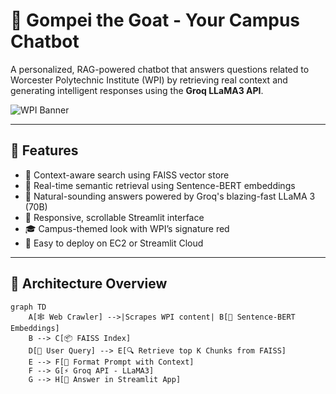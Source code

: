 # 🐐 Gompei the Goat - Your Campus Chatbot

A personalized, RAG-powered chatbot that answers questions related to Worcester Polytechnic Institute (WPI) by retrieving real context and generating intelligent responses using the **Groq LLaMA3 API**.

![WPI Banner](assest/DSC_4712_PRINT.jpg)

---

## 🚀 Features

- 🔎 Context-aware search using FAISS vector store
- 🧠 Real-time semantic retrieval using Sentence-BERT embeddings
- 🤖 Natural-sounding answers powered by Groq's blazing-fast LLaMA 3 (70B)
- 💬 Responsive, scrollable Streamlit interface
- 🎓 Campus-themed look with WPI’s signature red
- 🔧 Easy to deploy on EC2 or Streamlit Cloud

---

## 🧱 Architecture Overview

```mermaid
graph TD
    A[🕸️ Web Crawler] -->|Scrapes WPI content| B[🧠 Sentence-BERT Embeddings]
    B --> C[📦 FAISS Index]
    D[👤 User Query] --> E[🔍 Retrieve top K Chunks from FAISS]
    E --> F[🧾 Format Prompt with Context]
    F --> G[⚡ Groq API - LLaMA3]
    G --> H[💬 Answer in Streamlit App]
